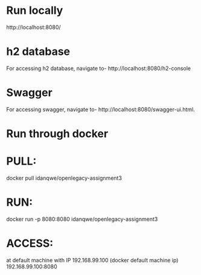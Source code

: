 
# Run locally
http://localhost:8080/

# h2 database
For accessing h2 database, navigate to- http://localhost:8080/h2-console

# Swagger
For accessing swagger, navigate to- http://localhost:8080/swagger-ui.html.


# Run through docker

# PULL:
docker pull idanqwe/openlegacy-assignment3

# RUN:
docker run -p 8080:8080 idanqwe/openlegacy-assignment3

# ACCESS:
at default machine with IP 192.168.99.100 (docker default machine ip)
192.168.99.100:8080

